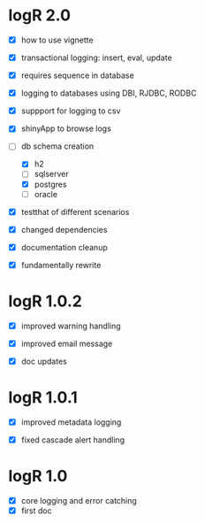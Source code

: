# logR 2.0

- [x] how to use vignette
- [x] transactional logging: insert, eval, update
- [x] requires sequence in database
- [x] logging to databases using DBI, RJDBC, RODBC
- [x] suppport for logging to csv
- [x] shinyApp to browse logs
- [ ] db schema creation
  - [x] h2
  - [ ] sqlserver
  - [x] postgres
  - [ ] oracle
- [x] testthat of different scenarios
- [x] changed dependencies
- [x] documentation cleanup
- [x] fundamentally rewrite


# logR 1.0.2

- [x] improved warning handling
- [x] improved email message
- [x] doc updates


# logR 1.0.1

- [x] improved metadata logging
- [x] fixed cascade alert handling


# logR 1.0

- [x] core logging and error catching
- [x] first doc
